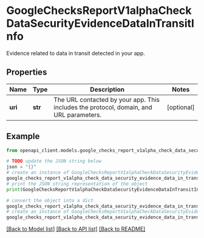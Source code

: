 # GoogleChecksReportV1alphaCheckDataSecurityEvidenceDataInTransitInfo

Evidence related to data in transit detected in your app.

## Properties

Name | Type | Description | Notes
------------ | ------------- | ------------- | -------------
**uri** | **str** | The URL contacted by your app. This includes the protocol, domain, and URL parameters. | [optional] 

## Example

```python
from openapi_client.models.google_checks_report_v1alpha_check_data_security_evidence_data_in_transit_info import GoogleChecksReportV1alphaCheckDataSecurityEvidenceDataInTransitInfo

# TODO update the JSON string below
json = "{}"
# create an instance of GoogleChecksReportV1alphaCheckDataSecurityEvidenceDataInTransitInfo from a JSON string
google_checks_report_v1alpha_check_data_security_evidence_data_in_transit_info_instance = GoogleChecksReportV1alphaCheckDataSecurityEvidenceDataInTransitInfo.from_json(json)
# print the JSON string representation of the object
print(GoogleChecksReportV1alphaCheckDataSecurityEvidenceDataInTransitInfo.to_json())

# convert the object into a dict
google_checks_report_v1alpha_check_data_security_evidence_data_in_transit_info_dict = google_checks_report_v1alpha_check_data_security_evidence_data_in_transit_info_instance.to_dict()
# create an instance of GoogleChecksReportV1alphaCheckDataSecurityEvidenceDataInTransitInfo from a dict
google_checks_report_v1alpha_check_data_security_evidence_data_in_transit_info_from_dict = GoogleChecksReportV1alphaCheckDataSecurityEvidenceDataInTransitInfo.from_dict(google_checks_report_v1alpha_check_data_security_evidence_data_in_transit_info_dict)
```
[[Back to Model list]](../README.md#documentation-for-models) [[Back to API list]](../README.md#documentation-for-api-endpoints) [[Back to README]](../README.md)


